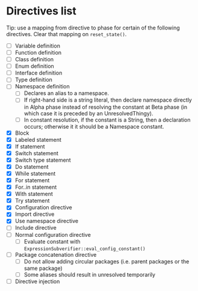 # Directives list

Tip: use a mapping from directive to phase for certain of the following directives. Clear that mapping on `reset_state()`.

* [ ] Variable definition
* [ ] Function definition
* [ ] Class definition
* [ ] Enum definition
* [ ] Interface definition
* [ ] Type definition
* [ ] Namespace definition
  * [ ] Declares an alias to a namespace.
  * [ ] If right-hand side is a string literal, then declare namespace directly in Alpha phase instead of resolving the constant at Beta phase (in which case it is preceded by an UnresolvedThingy).
  * [ ] In constant resolution, if the constant is a String, then a declaration occurs; otherwise it it should be a Namespace constant.
* [x] Block
* [x] Labeled statement
* [x] If statement
* [x] Switch statement
* [x] Switch type statement
* [x] Do statement
* [x] While statement
* [x] For statement
* [x] For..in statement
* [x] With statement
* [x] Try statement
* [x] Configuration directive
* [x] Import directive
* [x] Use namespace directive
* [ ] Include directive
* [ ] Normal configuration directive
  * [ ] Evaluate constant with `ExpressionSubverifier::eval_config_constant()`
* [ ] Package concatenation directive
  * [ ] Do not allow adding circular packages (i.e. parent packages or the same package)
  * [ ] Some aliases should result in unresolved temporarily
* [ ] Directive injection